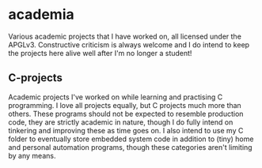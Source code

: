 # academia

Various academic projects that I have worked on, all licensed under the APGLv3. Constructive criticism is always welcome and I do intend to keep the projects here alive well after I'm no longer a student!

## C-projects
Academic projects I've worked on while learning and practising C programming. I love all projects equally, but C projects much more than others. These programs should not be expected to resemble production code, they are strictly academic in nature, though I do fully intend on tinkering and improving these as time goes on. I also intend to use my C folder to eventually store embedded system code in addition to (tiny) home and personal automation programs, though these categories aren't limiting by any means.
